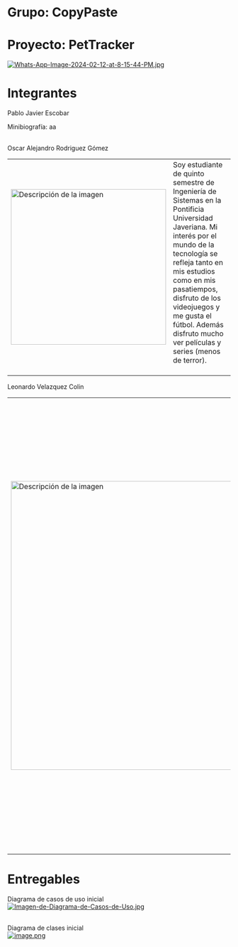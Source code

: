 # Grupo: CopyPaste
# Proyecto: PetTracker
[![Whats-App-Image-2024-02-12-at-8-15-44-PM.jpg](https://i.postimg.cc/59L0D3Wm/Whats-App-Image-2024-02-12-at-8-15-44-PM.jpg)](https://postimg.cc/MXZqQ1Tc)

# Integrantes
Pablo Javier Escobar <br>

Minibiografía: aa<br><br>


Oscar Alejandro Rodriguez Gómez<br>
<table>
  <tr>
    <td>
      <a href="[https://postimg.cc/qzkhgtfQ](https://postimg.cc/bd3Mbr69)">
        <img src="https://i.postimg.cc/wj1hYf83/image.png" width="350" alt="Descripción de la imagen">
      </a>
    </td>
    <td>
      Soy estudiante de quinto semestre de Ingeniería de Sistemas en la Pontificia Universidad Javeriana. Mi interés por el mundo de la tecnología se refleja tanto en mis estudios como en mis pasatiempos, disfruto de los videojuegos y me gusta el fútbol. Además disfruto mucho ver películas y series (menos de terror). <br><br>
    </td>
  </tr>
</table>


Leonardo Velazquez Colin<br>
<table>
  <tr>
    <td>
      <a href="[https://postimg.cc/qzkhgtfQ](https://postimg.cc/bd3Mbr69)">
        <img src="https://i.postimg.cc/kXBhhJhz/Imagen23.jpg" width="650" alt="Descripción de la imagen">
      </a>
    </td>
    <td>
      Soy estudiante de quinto semestre de Ingeniería de Sistemas en la Pontificia Universidad Javeriana. En mi tiempo libre me gusta leer mientras escucho musica, tambien me encanta ver peliculas y ver series. Mi genero favorito es el terror, tanto en libros como en peliculas. Me interesa mucho el mundo de la programcion, donde he hecho algunos cursos de programcion en distintos ide's y lenguajes (como node.js, javascript, prossecing, etc). Tambien formo parte del semillero y grupo estidiantil RAS, donde soy miembro Senior.<br><br>
    </td>
  </tr>
</table>

# Entregables
Diagrama de casos de uso inicial<br>
[![Imagen-de-Diagrama-de-Casos-de-Uso.jpg](https://i.postimg.cc/TY6XzWgF/Imagen-de-Diagrama-de-Casos-de-Uso.jpg)](https://postimg.cc/bd3Mbr69)<br><br>


Diagrama de clases inicial<br>
[![image.png](https://i.postimg.cc/DzxsJcwG/image.png)](https://postimg.cc/McjXgVRZ)<br><br>


